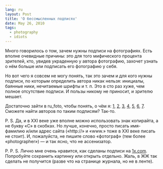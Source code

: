 ```yaml
---
lang: ru
layout: Post
title: 'О бессмысленных подписях'
date: May 26, 2010
tags:
  - photography
  - idiots
---
```


Много говорилось о том, зачем нужны подписи на фотографиях. Есть вполне очевидные причины: это для того мифического процента зрителей, кто, увидев украденную у автора фотографию, захочет узнать о нём больше или подписать его фотографию у себя.

Но вот чего я совсем не могу понять, так это зачем и для кого нужны подписи, по которым определить автора никак нельзя: инициалы, баянные ники, нечитаемые шрифты и т. п. Это в сто раз хуже, чем полное отсутствие подписи. И пользы никому не приносит, и зрителю мешает.

Достаточно зайти в ru_foto, чтобы понять, о чём я: [1](http://i632.photobucket.com/albums/uu41/Smartyyulia/Austria/070909_Viena/IMG_4309.jpg "Фотография с бессмысленной подписью № 1"), [2](http://pics.livejournal.com/lexx_w_born/pic/000fxpk9 "Фотография с бессмысленной подписью № 2"), [3](http://data4.gallery.ru/albums/gallery/89019-39219-32326959-m750x740.jpg "Фотография с бессмысленной подписью № 3"), [4](http://img-fotki.yandex.ru/get/3909/klabukovva.c/0_30d5f_f1555abb_orig "Фотография с бессмысленной подписью № 4"), [5](http://pics.livejournal.com/nasedkin/pic/0012d2hy "Фотография с бессмысленной подписью № 5"), [6](http://img-fotki.yandex.ru/get/4214/miledi666z.41/0_377f3_b4ac73dd_XL "Фотография с бессмысленной подписью № 6"), [7](http://pics.livejournal.com/gipsywerewolf/pic/0048zad7 "Фотография с бессмысленной подписью № 7"). Сможете найти авторов по таким подписям? Так-то.

P. S. Да, и в XXI веке уже вполне можно использовать знак копирайта, а не букву «C» в скобках. Но лучше, конечно, просто писать имя-фамилию и/или адрес сайта («http://» и «www.» тоже в XXI веке писать не стоит). И, пожалуйста, не пишите слово «фотограф» (тем более «photographer») — и так ясно, что не ассенизатор.

P. P. S. Лично мне очень нравится, как сделаны подписи на [1x.com](http://1x.com/). Попробуйте сохранить картинку или открыть отдельно. Жаль, в ЖЖ так сделать не получится (разве что на странице журнала, но не в ленте).
